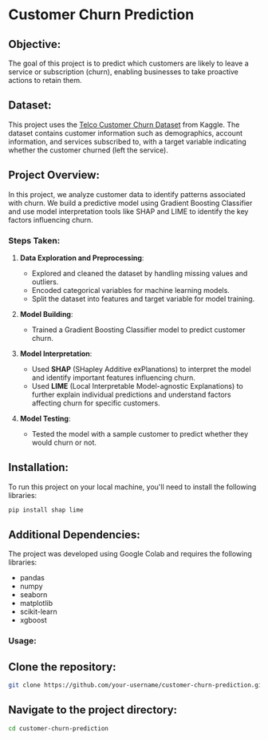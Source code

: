 # Customer Churn Prediction

## Objective:
The goal of this project is to predict which customers are likely to leave a service or subscription (churn), enabling businesses to take proactive actions to retain them.

## Dataset:
This project uses the [Telco Customer Churn Dataset](https://www.kaggle.com/datasets/blastchar/telco-customer-churn) from Kaggle. The dataset contains customer information such as demographics, account information, and services subscribed to, with a target variable indicating whether the customer churned (left the service).

## Project Overview:
In this project, we analyze customer data to identify patterns associated with churn. We build a predictive model using Gradient Boosting Classifier and use model interpretation tools like SHAP and LIME to identify the key factors influencing churn.

### Steps Taken:
1. **Data Exploration and Preprocessing**:
   - Explored and cleaned the dataset by handling missing values and outliers.
   - Encoded categorical variables for machine learning models.
   - Split the dataset into features and target variable for model training.

2. **Model Building**:
   - Trained a Gradient Boosting Classifier model to predict customer churn.

3. **Model Interpretation**:
   - Used **SHAP** (SHapley Additive exPlanations) to interpret the model and identify important features influencing churn.
   - Used **LIME** (Local Interpretable Model-agnostic Explanations) to further explain individual predictions and understand factors affecting churn for specific customers.

4. **Model Testing**:
   - Tested the model with a sample customer to predict whether they would churn or not.

## Installation:
To run this project on your local machine, you'll need to install the following libraries:

```bash
pip install shap lime
```
## Additional Dependencies:
The project was developed using Google Colab and requires the following libraries:

   - pandas
   - numpy
   - seaborn
   - matplotlib
   - scikit-learn
   - xgboost 

### Usage:

## Clone the repository:

```bash
git clone https://github.com/your-username/customer-churn-prediction.git
```

## Navigate to the project directory:

```bash
cd customer-churn-prediction
```
